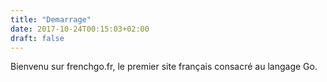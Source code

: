 ```yaml
---
title: "Demarrage"
date: 2017-10-24T00:15:03+02:00
draft: false
---
```

Bienvenu sur frenchgo.fr, le premier site français consacré au langage Go.

